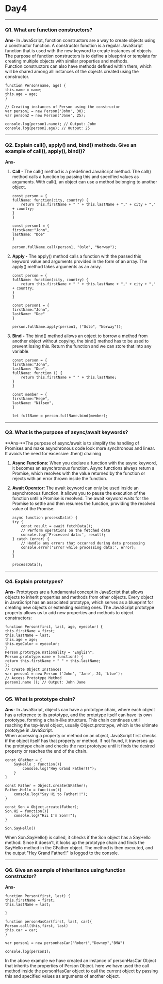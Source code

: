 # Day4

---

### Q1. What are function constructors?
**Ans-** In JavaScript, function constructors are a way to create objects using a constructor function. A constructor function is a regular JavaScript function that is used with the new keyword to create instances of objects.
The purpose of function constructors is to define a blueprint or template for creating multiple objects with similar properties and methods.  
Function constructors can also have methods defined within them, which will be shared among all instances of the objects created using the constructor.   

    function Person(name, age) {
    this.name = name;
    this.age = age;
    }

    // Creating instances of Person using the constructor
    var person1 = new Person('John', 30);
    var person2 = new Person('Jane', 25);

    console.log(person1.name); // Output: John
    console.log(person2.age); // Output: 25

---

### Q2. Explain call(), apply() and, bind() methods. Give an example of call(), apply(), bind()?
**Ans-**
1.	**Call -** The call() method is a predefined JavaScript method.
The call() method calls a function by passing this and specified values as arguments. With call(), an object can use a method belonging to another object.  

        const person = {
        fullName: function(city, country) {
            return this.firstName + " " + this.lastName + "," + city + "," + country;
        }
        }

        const person1 = {
        firstName:"John",
        lastName: "Doe"
        }

        person.fullName.call(person1, "Oslo", "Norway");


2.	**Apply -** The apply() method calls a function with the passed this keyword value and arguments provided in the form of an array. The apply() method takes arguments as an array.   

        const person = {
        fullName: function(city, country) {
            return this.firstName + " " + this.lastName + "," + city + "," + country;
        }
        }

        const person1 = {
        firstName:"John",
        lastName: "Doe"
        }

        person.fullName.apply(person1, ["Oslo", "Norway"]);


3.	**Bind -** The bind() method allows an object to borrow a method from another object without copying.
the bind() method has to be used to prevent losing this. Return the function and we can store that into any variable.

        const person = {
        firstName:"John",
        lastName: "Doe",
        fullName: function () {
            return this.firstName + " " + this.lastName;
        }
        }

        const member = {
        firstName:"Hege",
        lastName: "Nilsen",
        }

        let fullName = person.fullName.bind(member);


---

### Q3. What is the purpose of async/await keywords?
**Ans-**The purpose of async/await is to simplify the handling of Promises and make asynchronous code look more synchronous and linear. It avoids the need for excessive .then() chaining   

1.	 **Async Functions:** When you declare a function with the async keyword, it becomes an asynchronous function. Async functions always return a Promise, which resolves with the value returned by the function or rejects with an error thrown inside the function.
2.	**Await Operator:** The await keyword can only be used inside an asynchronous function. It allows you to pause the execution of the function until a Promise is resolved. The await keyword waits for the Promise to settle and then resumes the function, providing the resolved value of the Promise.   

        async function processData() {
        try {
            const result = await fetchData();
            // Perform operations on the fetched data
            console.log('Processed data:', result);
        } catch (error) {
            // Handle any errors that occurred during data processing
            console.error('Error while processing data:', error);
        }
        }

        processData();


---

### Q4. Explain prototypes?
**Ans-** Prototypes are a fundamental concept in JavaScript that allows objects to inherit properties and methods from other objects. Every object in JavaScript has an associated prototype, which serves as a blueprint for creating new objects or extending existing ones. The JavaScript prototype property allows us to add new properties and methods to object constructors:   

    function Person(first, last, age, eyecolor) {
    this.firstName = first;
    this.lastName = last;
    this.age = age;
    this.eyeColor = eyecolor;
    }
    Person.prototype.nationality = "English";
    Person.prototype.name = function() {
    return this.firstName + " " + this.lastName;
    };
    // Create Object Instances
    var person1 = new Person ('John', ‘Jane’, 24, ‘blue’);
    // Access Prototype Method
    person1.name (); // Output: John Jane


---

### Q5. What is prototype chain?
**Ans-** In JavaScript, objects can have a prototype chain, where each object has a reference to its prototype, and the prototype itself can have its own prototype, forming a chain-like structure. This chain continues until reaching the top-level object, usually Object.prototype, which is the ultimate prototype in JavaScript.   
When accessing a property or method on an object, JavaScript first checks if the object itself has that property or method. If not found, it traverses up the prototype chain and checks the next prototype until it finds the desired property or reaches the end of the chain.   

    const GFather = {
        SayHello : function(){
            console.log("Hey Grand Father!!");
        }
    }
    
    const Father = Object.create(GFather);
    Father.Hello = function(){
        console.log("Say Hi to Father!!");
    }
    
    const Son = Object.create(Father);
    Son.Hi = function(){
        console.log("Hii I'm Son!!");
    }
    
    Son.SayHello()

When Son.SayHello() is called, it checks if the Son object has a SayHello method. Since it doesn't, it looks up the prototype chain and finds the SayHello method in the GFather object. The method is then executed, and the output "Hey Grand Father!!" is logged to the console.

---

### Q6. Give an example of inheritance using function constructor?
**Ans-**  

    function Person(first, last) {
    this.firstName = first;
    this.lastName = last;

    }

    function personHasCar(first, last, car){
    Person.call(this,first, last)
    this.car = car;
    }

    var person1 = new personHasCar("Robert","Downey","BMW")

    console.log(person1); 

In the above example we have created an instance of personHasCar Object that inherits the properties of Person Object. here we have used the call method inside the personHasCar object to call the current object by passing this and specified values as arguments of another object. 